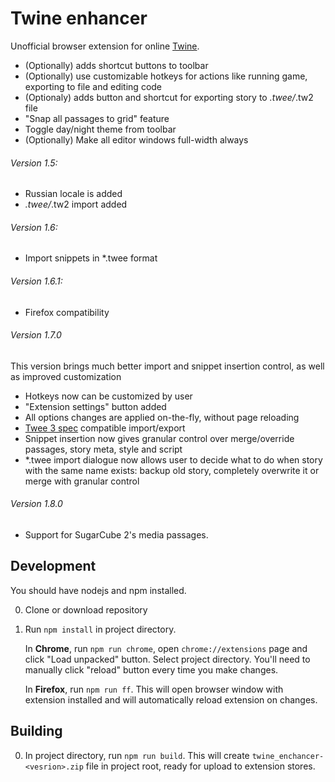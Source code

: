 # Twine enhancer

Unofficial browser extension for online [Twine](https://twinery.org/2/).

* (Optionally) adds shortcut buttons to toolbar
* (Optionally) use customizable hotkeys for actions like running game, exporting to file and editing code
* (Optionaly) adds button and shortcut for exporting story to *.twee/*.tw2 file
* "Snap all passages to grid" feature
* Toggle day/night theme from toolbar
* (Optionally) Make all editor windows full-width always

###### Version 1.5:

* Russian locale is added
* *.twee/*.tw2 import added

###### Version 1.6:

* Import snippets in *.twee format

###### Version 1.6.1:

* Firefox compatibility

###### Version 1.7.0

This version brings much better import and snippet insertion control, as well as improved customization

* Hotkeys now can be customized by user
* "Extension settings" button added
* All options changes are applied on-the-fly, without page reloading
* [Twee 3 spec](https://github.com/iftechfoundation/twine-specs/blob/master/twee-3-specification.md) compatible import/export
* Snippet insertion now gives granular control over merge/override passages, story meta, style and script
* *.twee import dialogue now allows user to decide what to do when story with the same name exists: backup old story, completely overwrite it or merge with granular control

###### Version 1.8.0

* Support for SugarCube 2's media passages.

## Development

You should have nodejs and npm installed.

0. Clone or download repository
0. Run `npm install` in project directory.
    
    In **Chrome**, run `npm run chrome`, open `chrome://extensions` page and click "Load unpacked" button. Select project directory. You'll need to manually click "reload" button every time you make changes.
    
    In **Firefox**, run `npm run ff`. This will open browser window with extension installed and will automatically reload extension on changes.


## Building

0. In project directory, run `npm run build`. This will create `twine_enchancer-<vesrion>.zip` file in project root, ready for upload to extension stores.
